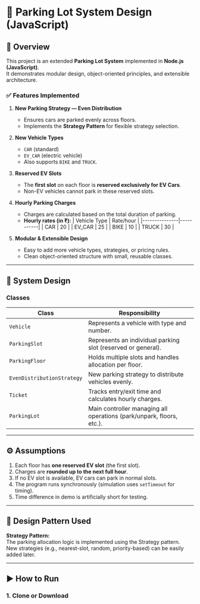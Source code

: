 # 🚗 Parking Lot System Design (JavaScript)

## 📘 Overview

This project is an extended **Parking Lot System** implemented in **Node.js (JavaScript)**.  
It demonstrates modular design, object-oriented principles, and extensible architecture.

### ✅ Features Implemented

1. **New Parking Strategy — Even Distribution**
   - Ensures cars are parked evenly across floors.
   - Implements the **Strategy Pattern** for flexible strategy selection.

2. **New Vehicle Types**
   - `CAR` (standard)
   - `EV_CAR` (electric vehicle)
   - Also supports `BIKE` and `TRUCK`.

3. **Reserved EV Slots**
   - The **first slot** on each floor is **reserved exclusively for EV Cars**.
   - Non-EV vehicles cannot park in these reserved slots.

4. **Hourly Parking Charges**
   - Charges are calculated based on the total duration of parking.
   - **Hourly rates (in ₹):**
     | Vehicle Type | Rate/hour |
     |---------------|-----------|
     | CAR           | 20        |
     | EV_CAR        | 25        |
     | BIKE          | 10        |
     | TRUCK         | 30        |

5. **Modular & Extensible Design**
   - Easy to add more vehicle types, strategies, or pricing rules.
   - Clean object-oriented structure with small, reusable classes.

---

## 🧩 System Design

### Classes

| Class | Responsibility |
|--------|----------------|
| `Vehicle` | Represents a vehicle with type and number. |
| `ParkingSlot` | Represents an individual parking slot (reserved or general). |
| `ParkingFloor` | Holds multiple slots and handles allocation per floor. |
| `EvenDistributionStrategy` | New parking strategy to distribute vehicles evenly. |
| `Ticket` | Tracks entry/exit time and calculates hourly charges. |
| `ParkingLot` | Main controller managing all operations (park/unpark, floors, etc.). |

---

## ⚙️ Assumptions

1. Each floor has **one reserved EV slot** (the first slot).
2. Charges are **rounded up to the next full hour**.
3. If no EV slot is available, EV cars can park in normal slots.
4. The program runs synchronously (simulation uses `setTimeout` for timing).
5. Time difference in demo is artificially short for testing.

---

## 🧠 Design Pattern Used

**Strategy Pattern:**  
The parking allocation logic is implemented using the Strategy pattern.  
New strategies (e.g., nearest-slot, random, priority-based) can be easily added later.

---

## ▶️ How to Run

### 1. Clone or Download
